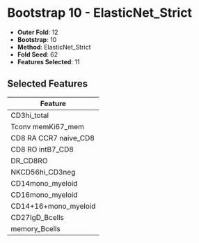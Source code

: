 # Bootstrap 10 - ElasticNet_Strict

- **Outer Fold**: 12
- **Bootstrap**: 10
- **Method**: ElasticNet_Strict
- **Fold Seed**: 62
- **Features Selected**: 11

## Selected Features

| Feature |
|---------|
| CD3hi_total |
| Tconv memKi67_mem |
| CD8 RA CCR7 naive_CD8 |
| CD8 RO intB7_CD8 |
| DR_CD8RO |
| NKCD56hi_CD3neg |
| CD14mono_myeloid |
| CD16mono_myeloid |
| CD14+16+mono_myeloid |
| CD27IgD_Bcells |
| memory_Bcells |
